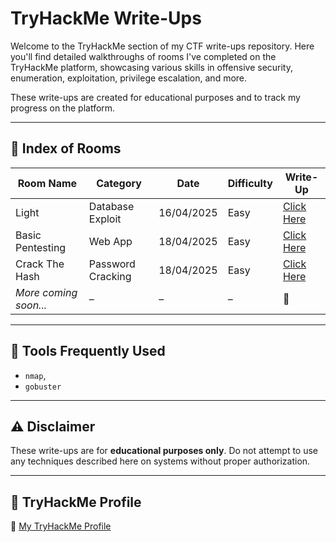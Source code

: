 # TryHackMe Write-Ups

Welcome to the TryHackMe section of my CTF write-ups repository. Here you'll find detailed walkthroughs of rooms I've completed on the TryHackMe platform, showcasing various skills in offensive security, enumeration, exploitation, privilege escalation, and more.

These write-ups are created for educational purposes and to track my progress on the platform.

---

## 📂 Index of Rooms

| Room Name | Category | Date | Difficulty | Write-Up |
|-----------|----------|------------|----------|----------|
|Light|Database Exploit| 16/04/2025 |Easy|[Click Here](https://github.com/KieranPritchard/CTF-Write-Ups/tree/main/TryHackMe/Light)|
|Basic Pentesting|Web App| 18/04/2025 |Easy|[Click Here](https://github.com/KieranPritchard/CTF-Write-Ups/blob/main/TryHackMe/Basic-Pentesting/README.md)|
|Crack The Hash|Password Cracking|18/04/2025|Easy|[Click Here](https://github.com/KieranPritchard/CTF-Write-Ups/tree/main/TryHackMe/Crack-The-Hash/README.md)|
| _More coming soon..._ | – | – | – | 🚧 |

---

## 🔧 Tools Frequently Used

- `nmap`,
- `gobuster`

---

## ⚠️ Disclaimer

These write-ups are for **educational purposes only**. Do not attempt to use any techniques described here on systems without proper authorization.

---

## 🔗 TryHackMe Profile

📌 [My TryHackMe Profile](https://tryhackme.com/p/NightProxy)

